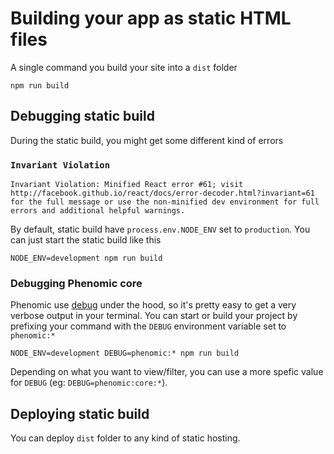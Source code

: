 # Building your app as static HTML files

A single command you build your site into a ``dist`` folder

```console
npm run build
```

## Debugging static build

During the static build, you might get some different kind of errors

### ``Invariant Violation``

```
Invariant Violation: Minified React error #61; visit http://facebook.github.io/react/docs/error-decoder.html?invariant=61 for the full message or use the non-minified dev environment for full errors and additional helpful warnings.
```

By default, static build have ``process.env.NODE_ENV`` set to ``production``.
You can just start the static build like this

```console
NODE_ENV=development npm run build
```

### Debugging Phenomic core

Phenomic use [debug](debug) under the hood, so it's pretty easy to get a very
verbose output in your terminal. You can start or build your project by
prefixing your command with the ``DEBUG`` environment variable set to ``phenomic:*``

```console
NODE_ENV=development DEBUG=phenomic:* npm run build
```

Depending on what you want to view/filter, you can use a more spefic value for ``DEBUG`` (eg: ``DEBUG=phenomic:core:*``).


## Deploying static build

You can deploy ``dist`` folder to any kind of static hosting.
